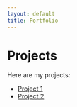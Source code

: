 ```yaml
---
layout: default
title: Portfolio
---
```


# Projects

Here are my projects:

- [Project 1](projects/project1.md)
- [Project 2](projects/project2.md)

